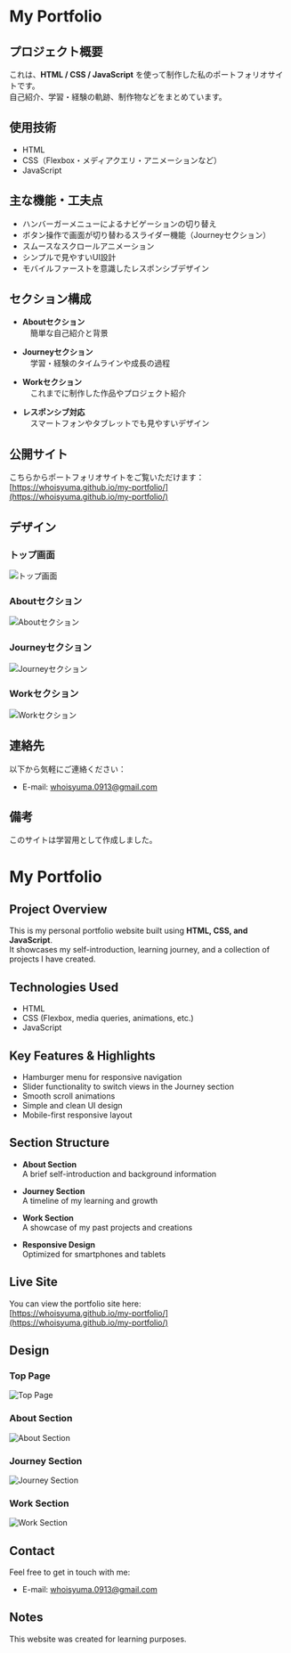 ﻿# My Portfolio

## プロジェクト概要

これは、**HTML / CSS / JavaScript** を使って制作した私のポートフォリオサイトです。  
自己紹介、学習・経験の軌跡、制作物などをまとめています。

## 使用技術

- HTML
- CSS（Flexbox・メディアクエリ・アニメーションなど）  
- JavaScript

## 主な機能・工夫点

- ハンバーガーメニューによるナビゲーションの切り替え
- ボタン操作で画面が切り替わるスライダー機能（Journeyセクション）
- スムースなスクロールアニメーション
- シンプルで見やすいUI設計
- モバイルファーストを意識したレスポンシブデザイン

## セクション構成

- **Aboutセクション**  
　簡単な自己紹介と背景

- **Journeyセクション**  
　学習・経験のタイムラインや成長の過程

- **Workセクション**  
　これまでに制作した作品やプロジェクト紹介

- **レスポンシブ対応**  
　スマートフォンやタブレットでも見やすいデザイン

## 公開サイト

こちらからポートフォリオサイトをご覧いただけます：
[https://whoisyuma.github.io/my-portfolio/](https://whoisyuma.github.io/my-portfolio/)

## デザイン

### トップ画面

![トップ画面](images/screenshot/my-portfolio01.png)

### Aboutセクション

![Aboutセクション](images/screenshot/my-portfolio02.png)

### Journeyセクション

![Journeyセクション](images/screenshot/my-portfolio03.png)

### Workセクション

![Workセクション](images/screenshot/my-portfolio04.png)

## 連絡先

以下から気軽にご連絡ください：
- E-mail: [whoisyuma.0913@gmail.com](whoisyuma.0913@gmail.com)

## 備考

このサイトは学習用として作成しました。

# My Portfolio

## Project Overview

This is my personal portfolio website built using **HTML, CSS, and JavaScript**.  
It showcases my self-introduction, learning journey, and a collection of projects I have created.

## Technologies Used

- HTML  
- CSS (Flexbox, media queries, animations, etc.)  
- JavaScript

## Key Features & Highlights

- Hamburger menu for responsive navigation  
- Slider functionality to switch views in the Journey section  
- Smooth scroll animations  
- Simple and clean UI design  
- Mobile-first responsive layout

## Section Structure

- **About Section**  
  A brief self-introduction and background information

- **Journey Section**  
  A timeline of my learning and growth

- **Work Section**  
  A showcase of my past projects and creations

- **Responsive Design**  
  Optimized for smartphones and tablets

## Live Site

You can view the portfolio site here:  
[https://whoisyuma.github.io/my-portfolio/](https://whoisyuma.github.io/my-portfolio/)

## Design

### Top Page

![Top Page](images/screenshot/my-portfolio01.png)

### About Section

![About Section](images/screenshot/my-portfolio02.png)

### Journey Section

![Journey Section](images/screenshot/my-portfolio03.png)

### Work Section

![Work Section](images/screenshot/my-portfolio04.png)

## Contact

Feel free to get in touch with me:  
- E-mail: [whoisyuma.0913@gmail.com](mailto:whoisyuma.0913@gmail.com)

## Notes

This website was created for learning purposes.
